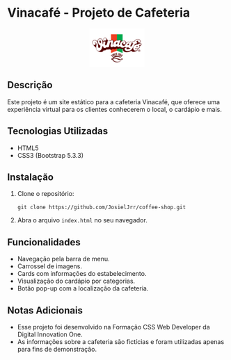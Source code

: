 # Vinacafé - Projeto de Cafeteria

<div align="center">
<img src="assets/images/logo.png" alt="Logo da cafetira VinaCafé" width="25%" align="center" />
</div>

## Descrição
Este projeto é um site estático para a cafeteria Vinacafé, que oferece uma experiência virtual para os clientes conhecerem o local, o cardápio e mais.

## Tecnologias Utilizadas
- HTML5
- CSS3 (Bootstrap 5.3.3)

## Instalação
1. Clone o repositório:
   ```
   git clone https://github.com/JosielJrr/coffee-shop.git
   ```
2. Abra o arquivo `index.html` no seu navegador.

## Funcionalidades
- Navegação pela barra de menu.
- Carrossel de imagens.
- Cards com informações do estabelecimento.
- Visualização do cardápio por categorias.
- Botão pop-up com a localização da cafeteria.

## Notas Adicionais
- Esse projeto foi desenvolvido na Formação CSS Web Developer da Digital Innovation One.
- As informações sobre a cafeteria são fictícias e foram utilizadas apenas para fins de demonstração.
